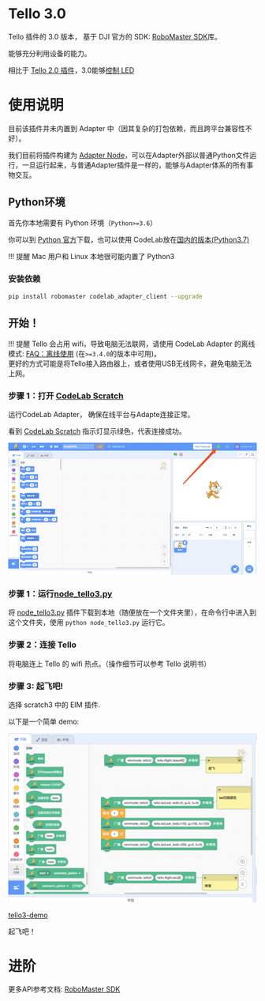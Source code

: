 # Tello 3.0

Tello 插件的 3.0 版本， 基于 DJI 官方的 SDK: [RoboMaster SDK](https://robomaster-dev.readthedocs.io/zh_CN/latest/python_sdk/beginner_drone.html)库。

能够充分利用设备的能力。

相比于 [Tello 2.0 插件](/extension_guide/tello2/)，3.0能够[控制 LED](https://robomaster-dev.readthedocs.io/zh_CN/latest/python_sdk/beginner_drone.html#led)

# 使用说明
目前该插件并未内置到 Adapter 中（因其复杂的打包依赖，而且跨平台兼容性不好）。

我们目前将插件构建为 [Adapter Node](https://adapter.codelab.club/dev_guide/Adapter-Node/)，可以在Adapter外部以普通Python文件运行，一旦运行起来，与普通Adapter插件是一样的，能够与Adapter体系的所有事物交互。

## Python环境
首先你本地需要有 Python 环境（`Python>=3.6`）

你可以到 [Python 官方](https://www.python.org/)下载，也可以使用 CodeLab放在[国内的版本(Python3.7)](https://www.codelab.club/blog/2020/08/20/tools#python)

!!! 提醒
    Mac 用户和 Linux 本地很可能内置了 Python3

### 安装依赖
```bash
pip install robomaster codelab_adapter_client --upgrade 
```

## 开始！

!!! 提醒
    Tello 会占用 wifi，导致电脑无法联网，请使用 CodeLab Adapter 的离线模式: [FAQ：离线使用](/user_guide/FAQ/#_6) (在`>=3.4.0`的版本中可用)。  
    更好的方式可能是将Tello接入路由器上，或者使用USB无线网卡，避免电脑无法上网。


### 步骤 1：打开 [CodeLab Scratch](https://scratch-beta.codelab.club)
运行CodeLab Adapter， 确保在线平台与Adapte连接正常。

看到 [CodeLab Scratch](https://scratch-beta.codelab.club) 指示灯显示绿色，代表连接成功。

![](/img/v2/codelab-scratch3.png)

<!--
下载 [CodeLab Scratch Desktop(离线版)](https://www-old.codelab.club/blog/2020/08/20/tools/)，并运行它。

![](../img/scratch3-home.png)
-->
### 步骤 1：运行[node_tello3.py](https://github.com/CodeLabClub/codelab_adapter_extensions/blob/master/nodes_v3/node_tello3.py)

将 [node_tello3.py](https://github.com/CodeLabClub/codelab_adapter_extensions/blob/master/nodes_v3/node_tello3.py) 插件下载到本地（随便放在一个文件夹里），在命令行中进入到这个文件夹，使用 `python node_tello3.py` 运行它。

### 步骤 2：连接 Tello

将电脑连上 Tello 的 wifi 热点。（操作细节可以参考 Tello 说明书）


### 步骤 3: 起飞吧!

选择 scratch3 中的 EIM 插件.

<!--<img width="600px" src="/img/scratch3_tello.png"/>-->

以下是一个简单 demo: 

![](/img/d5f48154f5c40003eeb416137b1055ad.png)


[tello3-demo](https://scratch-beta.codelab.club/?sb3url=https://adapter.codelab.club/sb3/Scratch-tello3.sb3)


<!--![](/img/870f31bff87dc33c9640280c786ca483.png)-->

<!--<img width="600px" src="/img/46f87c6602288de4df896243fc87a3dc.png"/>-->

起飞吧！

# 进阶

更多API参考文档: [RoboMaster SDK](https://robomaster-dev.readthedocs.io/zh_CN/latest/python_sdk/beginner_drone.html)